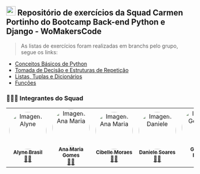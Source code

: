 ## <img src="https://cdn.jsdelivr.net/gh/devicons/devicon/icons/python/python-original.svg" width="25px;" /> Repositório de exercícios da Squad Carmen Portinho do Bootcamp Back-end Python e Django - WoMakersCode

> As listas de exercícios foram realizadas em branchs pelo grupo, segue os links:

- [Conceitos Básicos de Python](https://github.com/GessycaBorges/Exercicios-Python-Potencia-Feminina/tree/main/Conceitos%20B%C3%A1sicos%20de%20Python)
- [Tomada de Decisão e Estruturas de Repetição](https://github.com/GessycaBorges/Exercicios-Python-Potencia-Feminina/tree/main/Tomada%20de%20Decis%C3%A3o%20e%20Estruturas%20de%20Repeti%C3%A7%C3%A3o)
- [Listas, Tuplas e Dicionários](https://github.com/GessycaBorges/Exercicios-Python-Potencia-Feminina/tree/main/Listas%2C%20Tuplas%20e%20Dicion%C3%A1rios)
- [Funções](https://github.com/GessycaBorges/Exercicios-Python-Potencia-Feminina/tree/main/Fun%C3%A7%C3%B5es)


  
          

### 👩🏻‍💻 Integrantes do Squad

<table>
  <tr>
    <td align="center"><a href="https://github.com/alynebrasil"><img style="border-radius: 50%;" src="https://avatars.githubusercontent.com/u/37218646?v=4" width="100px;" alt="Imagem Alyne"/><br /><sub><b>Alyne Brasil</b></sub></a><br /><a href="https://github.com/alynebrasil">👩‍💻</a></td>
    <td align="center"><a href="https://github.com/anamariagds"><img style="border-radius: 50%;" src="https://avatars.githubusercontent.com/u/23744957?v=4" width="100px;" alt="Imagem Ana Maria"/><br /><sub><b>Ana Maria Gomes</b></sub></a><br /><a href="https://github.com/anamariagds">👩‍💻</a></td>
    <td align="center"><a href="https://github.com/cibelemoraes"><img style="border-radius: 50%;" src="https://avatars.githubusercontent.com/u/93668580?v=4" width="100px;" alt="Imagem Ana Maria"/><br /><sub><b>Cibelle Moraes</b></sub></a><br /><a href="https://github.com/cibelemoraes">👩‍💻</a></td>
    <td align="center"><a href="https://github.com/danisoaresl"><img style="border-radius: 50%;" src="https://avatars.githubusercontent.com/u/84364512?v=4" width="100px;" alt="Imagem Daniele"/><br /><sub><b>Daniele Soares</b></sub></a><br /><a href="https://github.com/danisoaresl">👩‍💻</a></td>
    <td align="center"><a href="https://github.com/gabiapp"><img style="border-radius: 50%;" src="https://avatars.githubusercontent.com/u/108434852?v=4" width="100px;" alt="Imagem Gessyca"/><br /><sub><b>Gabriela Nunez</b></sub></a><br /><a href="https://github.com/gabiapp">👩‍💻</a></td>
    <td align="center"><a href="https://github.com/GessycaBorges"><img style="border-radius: 50%;" src="https://avatars.githubusercontent.com/u/124705468?v=4" width="100px;" alt="Imagem Gessyca"/><br /><sub><b>Gessyca Borges</b></sub></a><br /><a href="https://github.com/GessycaBorges">👩‍💻</a></td>
    <td align="center"><a href="https://github.com/OrcFofa"><img style="border-radius: 50%;" src="https://avatars.githubusercontent.com/u/104779345?v=4" width="100px;" alt="Imagem Laura"/><br /><sub><b>Laura Santos</b></sub></a><br /><a href="https://github.com/OrcFofa">👩‍💻</a></td>
    <td align="center"><a href="https://github.com/liviazeviani"><img style="border-radius: 50%;" src="https://avatars.githubusercontent.com/u/66968738?v=4" width="100px;" alt="Imagem Lívia"/><br /><sub><b>Lívia Zeviani</b></sub></a><br /><a href="https://github.com/liviazeviani">👩‍💻</a></td>
    <td align="center"><a href="https://github.com/Renatarafaelaalves"><img style="border-radius: 50%;" src="https://avatars.githubusercontent.com/u/141291179?v=4" width="100px;" alt="Imagem Renata"/><br /><sub><b>Renata Rafaela Alves</b></sub></a><br /><a href="https://github.com/Renatarafaelaalves">👩‍💻</a></td>
    <td align="center"><a href="https://github.com/thaynarlt"><img style="border-radius: 50%;" src="https://avatars.githubusercontent.com/u/75785465?v=4" width="100px;" alt="Imagem Thayna"/><br /><sub><b>Thayná Tolentino</b></sub></a><br /><a href="https://github.com/thaynarlt">👩‍💻</a></td>
    
  </tr>
</table>
